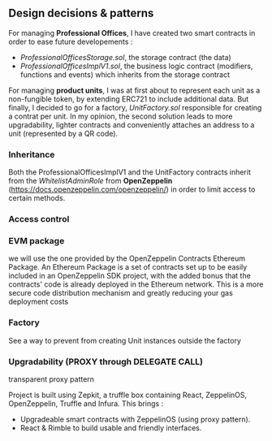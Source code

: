 ## Design decisions & patterns
For managing **Professional Offices**, I have created two smart contracts in order to ease future developements :
* *ProfessionalOfficesStorage.sol*, the storage contract (the data)
* *ProfessionalOfficesImplV1.sol*, the business logic contract (modifiers, functions and events) which inherits from the storage contract

For managing **product units**, I was at first about to represent each unit as a non-fungible token, by extending ERC721 to include additional data. But finally, I decided to go for a factory, *UnitFactory.sol* responsible for creating a contrat per unit. In my opinion, the second solution leads to more upgradability, lighter contracts and conveniently attaches an address to a unit (represented by a QR code).

### Inheritance
Both the ProfessionalOfficesImplV1 and the UnitFactory contracts inherit from the *WhitelistAdminRole* from **OpenZeppelin** (https://docs.openzeppelin.com/openzeppelin/) in order to limit access to certain methods.

### Access control

### EVM package

we will use the one provided by the OpenZeppelin Contracts Ethereum Package. An Ethereum Package is a set of contracts set up to be easily included in an OpenZeppelin SDK project, with the added bonus that the contracts' code is already deployed in the Ethereum network. 
This is a more secure code distribution mechanism and greatly reducing your gas deployment costs

### Factory
See a way to prevent from creating Unit instances outside the factory

### Upgradability (PROXY through DELEGATE CALL)
transparent proxy pattern
 
 Project is built using Zepkit, a truffle box containing React, ZeppelinOS, OpenZeppelin, Truffle and Infura.
This brings :
- Upgradeable smart contracts with ZeppelinOS (using proxy pattern).
- React &  Rimble to build usable and friendly interfaces.
